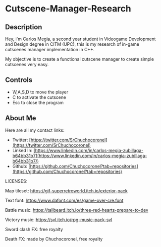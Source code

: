 # Cutscene-Manager-Research

## Description
Hey, i'm Carlos Megia, a second year student in Videogame Development and Design degree in CITM (UPC), this is my research of in-game cutscenes manager implementation in C++.

My objective is to create a functional cutscene manager to create simple cutscenes very easy.

## Controls

- W,A,S,D to move the player
- C to activate the cutscene
- Esc to close the program

## About Me

Here are all my contact links:

- Twitter: [https://twitter.com/SrChuchocoronel](https://twitter.com/SrChuchocoronel)
- Linked In: [https://www.linkedin.com/in/carlos-megia-zubillaga-b64bb31b7](https://www.linkedin.com/in/carlos-megia-zubillaga-b64bb31b7/)
- Github: [https://github.com/Chuchocoronel?tab=repositories](https://github.com/Chuchocoronel?tab=repositories)

LICENSES:

Map tileset: https://gif-superretroworld.itch.io/exterior-pack

Text font: https://www.dafont.com/es/game-over-cre.font

Battle music: https://tallbeard.itch.io/three-red-hearts-prepare-to-dev

Victory music: https://svl.itch.io/rpg-music-pack-svl

Sword clash FX: free royalty

Death FX: made by Chuchocoronel, free royalty